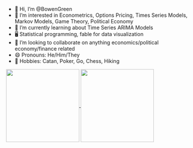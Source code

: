 - 👋 Hi, I’m @BowenGreen
- 👀 I’m interested in Econometrics, Options Pricing, Times Series Models, Markov Models, Game Theory, Political Economy
- 🌱 I’m currently learning about Time Series ARIMA Models
- 🖥️ Statistical programming, fable for data visualization
- 💞️ I’m looking to collaborate on anything economics/political economy/finance related
- 😄 Pronouns: He/Him/They
- 👾 Hobbies: Catan, Poker, Go, Chess, Hiking



<a href="https://github.com/mca91/github-readme-stats">
  <img height=200 align="center" src="https://github-readme-stats.vercel.app/api?username=mca91&rank_icon=github&theme=dark&custom_title=Statistics&card_width=320" />
</a>
<a href="https://github.com/mca91/convoychat">
  <img height=200 align="center" src="https://github-readme-stats.vercel.app/api/top-langs?username=mca91&theme=dark&layout=compact&hide_progress=true&langs_count=8&card_width=320" />
</a>
